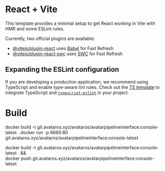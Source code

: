 # React + Vite

This template provides a minimal setup to get React working in Vite with HMR and some ESLint rules.

Currently, two official plugins are available:

- [@vitejs/plugin-react](https://github.com/vitejs/vite-plugin-react/blob/main/packages/plugin-react/README.md) uses [Babel](https://babeljs.io/) for Fast Refresh
- [@vitejs/plugin-react-swc](https://github.com/vitejs/vite-plugin-react-swc) uses [SWC](https://swc.rs/) for Fast Refresh

## Expanding the ESLint configuration

If you are developing a production application, we recommend using TypeScript and enable type-aware lint rules. Check out the [TS template](https://github.com/vitejs/vite/tree/main/packages/create-vite/template-react-ts) to integrate TypeScript and [`typescript-eslint`](https://typescript-eslint.io) in your project.


# Build

docker build -t git.avataros.xyz/avataros/avatarpipelineinterface:console-latest .
docker run -p 6666:80 git.avataros.xyz/avataros/avatarpipelineinterface:console-latest


docker build -t git.avataros.xyz/avataros/avatarpipelineinterface:console-latest . && \
docker push git.avataros.xyz/avataros/avatarpipelineinterface:console-latest